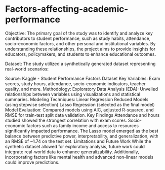 # Factors-affecting-academic-performance
Objective:
The primary goal of the study was to identify and analyze key contributors to student performance, such as study habits, attendance, socio-economic factors, and other personal and institutional variables. By understanding these relationships, the project aims to provide insights for educators, policymakers, and students to enhance educational outcomes.

Dataset:
The study utilized a synthetically generated dataset representing real-world scenarios:

Source: Kaggle - Student Performance Factors Dataset
Key Variables: Exam scores, study hours, attendance, socio-economic indicators, teacher quality, and more.
Methodology:
Exploratory Data Analysis (EDA): Unveiled relationships between variables using visualizations and statistical summaries.
Modeling Techniques:
Linear Regression
Reduced Models (using stepwise selection)
Lasso Regression (selected as the final model)
Model Evaluation: Compared models using AIC, adjusted R-squared, and RMSE for train-test split data validation.
Key Findings
Attendance and hours studied showed the strongest correlation with exam scores.
Socio-economic factors such as family income and access to resources significantly impacted performance.
The Lasso model emerged as the best balance between predictive power, interpretability, and generalization, with an RMSE of ~1.74 on the test set.
Limitations and Future Work
While the synthetic dataset allowed for exploratory analysis, future work could integrate real-world data to enhance generalizability. Additionally, incorporating factors like mental health and advanced non-linear models could improve predictions.
